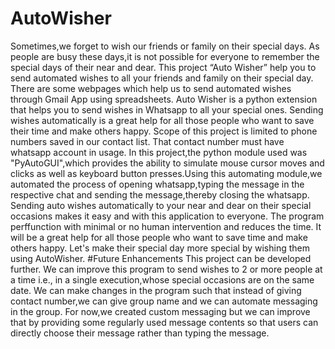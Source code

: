 # AutoWisher
Sometimes,we forget to wish our friends or family on their special days.
As people are busy these days,it is not possible for everyone to remember the special days of their near and dear.
This project “Auto Wisher” help you to send automated wishes to all your friends and family on their special day. 
There are some webpages which help us to send automated wishes through Gmail App using spreadsheets.
Auto Wisher is a python extension that helps you to send wishes in Whatsapp to all your special ones. Sending wishes automatically is a great help for all those people who want to save their time and make others happy.
Scope of this project is limited to phone numbers saved in our contact list. That contact number must have whatsapp account in usage.
In this project,the python module used was "PyAutoGUI",which provides the ability to simulate mouse cursor moves and clicks as well as keyboard button presses.Using this automating module,we automated the process of opening whatsapp,typing the message in the respective chat and sending the message,thereby closing the whatsapp.
Sending auto wishes automatically to your near and dear on their special occasions makes it easy and with this application to everyone. The program perffunction with minimal or no human intervention and reduces the time. It will be a great help for all those people who want to save time and make others happy. Let's make their special day more special by wishing them using AutoWisher.
#Future Enhancements
This project can be developed further. We can improve this program to send wishes to 2 or more people at a time i.e., in a single execution,whose special occasions are on the same date. We can make changes in the program such that instead of giving contact number,we can give group name and we can automate messaging in the group. For now,we created custom messaging but we can improve that by providing some regularly used message contents so that users can directly choose their message rather than typing the message.
